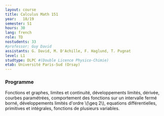 ```yaml
---
layout: course
title: Calculus Math 151
year: 	18/19
semester: S1
hours: 30
lang: french
role: TD
nostudents: 33
#professor: Guy David
assistants: G. David, M. D'Achille, F. Haglund, T. Pugnat
level: L1
studtype: DLPC #(Double Licence Physico-Chimie)
etab: Université Paris-Sud (Orsay)
---
```


### Programme

Fonctions et graphes, limites et continuité, développements limités, dérivée, courbes paramétrées, comportement des fonctions sur un intervalle fermé borné, développements limités d'ordre \\(\geq 2\\), equations différentielles, primitives et intégrales, fonctions de plusieurs variables.


<!--
### Indicative program
- Functions and graphs
- limits and continuity; Taylor expansion and derivatives; parametric curves; behavior of functions on a closed and bounded interval; Taylor expansion of order greater than 2; simple ordinary differential equations; simple primitives and integrals; some hints about multivariable Calculus.
-->
